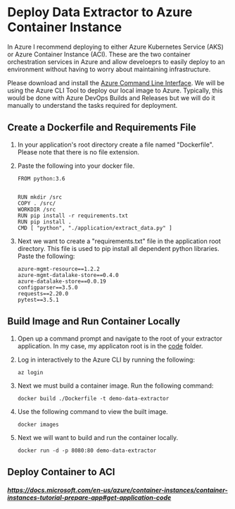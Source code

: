 # Deploy Data Extractor to Azure Container Instance
In Azure I recommend deploying to either Azure Kubernetes Service (AKS) or Azure Container Instance (ACI). These are the two container orchestration services in Azure and allow develoeprs to easily deploy to an environment without having to worry about maintaining infrastructure. 

Please download and install the [Azure Command Line Interface](https://docs.microsoft.com/cli/azure/install-azure-cli). We will be using the Azure CLI Tool to deploy our local image to Azure. Typically, this would be done with Azure DevOps Builds and Releases but we will do it manually to understand the tasks required for deployment. 

## Create a Dockerfile and Requirements File
1. In your application's root directory create a file named "Dockerfile". Please note that there is no file extension.  

1. Paste the following into your docker file. 
    ```
    FROM python:3.6


    RUN mkdir /src
    COPY . /src/
    WORKDIR /src
    RUN pip install -r requirements.txt
    RUN pip install .
    CMD [ "python", "./application/extract_data.py" ]
    ```

1. Next we want to create a "requirements.txt" file in the application root directory. This file is used to pip install all dependent python libraries. Paste the following:
    ```
    azure-mgmt-resource==1.2.2
    azure-mgmt-datalake-store==0.4.0
    azure-datalake-store==0.0.19
    configparser==3.5.0
    requests==2.20.0
    pytest==3.5.1
    ```


## Build Image and Run Container Locally
1. Open up a command prompt and navigate to the root of your extractor application. In my case, my applicaton root is in the [code](/code) folder.  

1.  Log in interactively to the Azure CLI by running the following:
    ```
    az login
    ```

1. Next we must build a container image. Run the following command:
    ```
    docker build ./Dockerfile -t demo-data-extractor
    ```

1. Use the following command to view the built image. 
    ```
    docker images
    ```

1. Next we will want to build and run the container locally.
    ```
    docker run -d -p 8080:80 demo-data-extractor
    ```

## Deploy Container to ACI

##### https://docs.microsoft.com/en-us/azure/container-instances/container-instances-tutorial-prepare-app#get-application-code


